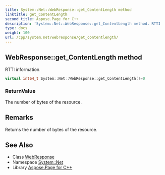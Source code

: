 ```yaml
---
title: System::Net::WebResponse::get_ContentLength method
linktitle: get_ContentLength
second_title: Aspose.Page for C++
description: 'System::Net::WebResponse::get_ContentLength method. RTTI information in C++.'
type: docs
weight: 100
url: /cpp/system.net/webresponse/get_contentlength/
---
```

## WebResponse::get_ContentLength method


RTTI information.

```cpp
virtual int64_t System::Net::WebResponse::get_ContentLength()=0
```


### ReturnValue

The number of bytes of the resource.
## Remarks


Returns the number of bytes of the resource. 
## See Also

* Class [WebResponse](../)
* Namespace [System::Net](../../)
* Library [Aspose.Page for C++](../../../)
